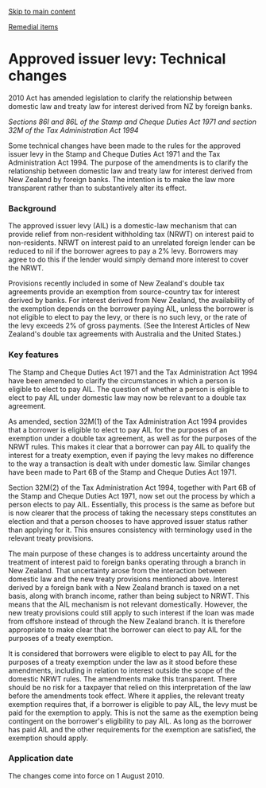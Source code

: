 [Skip to main content](#main-content-tt)

[Remedial items](/new-legislation/act-articles/taxation-gst-and-remedial-matters-act-2010/remedial-items "Remedial items")

Approved issuer levy: Technical changes
=======================================

2010 Act has amended legislation to clarify the relationship between domestic law and treaty law for interest derived from NZ by foreign banks.

_Sections 86I and 86L of the Stamp and Cheque Duties Act 1971 and section 32M of the Tax Administration Act 1994_

Some technical changes have been made to the rules for the approved issuer levy in the Stamp and Cheque Duties Act 1971 and the Tax Administration Act 1994. The purpose of the amendments is to clarify the relationship between domestic law and treaty law for interest derived from New Zealand by foreign banks. The intention is to make the law more transparent rather than to substantively alter its effect.

### Background

The approved issuer levy (AIL) is a domestic-law mechanism that can provide relief from non-resident withholding tax (NRWT) on interest paid to non-residents. NRWT on interest paid to an unrelated foreign lender can be reduced to nil if the borrower agrees to pay a 2% levy. Borrowers may agree to do this if the lender would simply demand more interest to cover the NRWT.

Provisions recently included in some of New Zealand's double tax agreements provide an exemption from source-country tax for interest derived by banks. For interest derived from New Zealand, the availability of the exemption depends on the borrower paying AIL, unless the borrower is not eligible to elect to pay the levy, or there is no such levy, or the rate of the levy exceeds 2% of gross payments. (See the Interest Articles of New Zealand's double tax agreements with Australia and the United States.)

### Key features

The Stamp and Cheque Duties Act 1971 and the Tax Administration Act 1994 have been amended to clarify the circumstances in which a person is eligible to elect to pay AIL. The question of whether a person is eligible to elect to pay AIL under domestic law may now be relevant to a double tax agreement.

As amended, section 32M(1) of the Tax Administration Act 1994 provides that a borrower is eligible to elect to pay AIL for the purposes of an exemption under a double tax agreement, as well as for the purposes of the NRWT rules. This makes it clear that a borrower can pay AIL to qualify the interest for a treaty exemption, even if paying the levy makes no difference to the way a transaction is dealt with under domestic law. Similar changes have been made to Part 6B of the Stamp and Cheque Duties Act 1971.

Section 32M(2) of the Tax Administration Act 1994, together with Part 6B of the Stamp and Cheque Duties Act 1971, now set out the process by which a person elects to pay AIL. Essentially, this process is the same as before but is now clearer that the process of taking the necessary steps constitutes an election and that a person chooses to have approved issuer status rather than applying for it. This ensures consistency with terminology used in the relevant treaty provisions.

The main purpose of these changes is to address uncertainty around the treatment of interest paid to foreign banks operating through a branch in New Zealand. That uncertainty arose from the interaction between domestic law and the new treaty provisions mentioned above. Interest derived by a foreign bank with a New Zealand branch is taxed on a net basis, along with branch income, rather than being subject to NRWT. This means that the AIL mechanism is not relevant domestically. However, the new treaty provisions could still apply to such interest if the loan was made from offshore instead of through the New Zealand branch. It is therefore appropriate to make clear that the borrower can elect to pay AIL for the purposes of a treaty exemption.

It is considered that borrowers were eligible to elect to pay AIL for the purposes of a treaty exemption under the law as it stood before these amendments, including in relation to interest outside the scope of the domestic NRWT rules. The amendments make this transparent. There should be no risk for a taxpayer that relied on this interpretation of the law before the amendments took effect. Where it applies, the relevant treaty exemption requires that, if a borrower is eligible to pay AIL, the levy must be paid for the exemption to apply. This is not the same as the exemption being contingent on the borrower's eligibility to pay AIL. As long as the borrower has paid AIL and the other requirements for the exemption are satisfied, the exemption should apply.

### Application date

The changes come into force on 1 August 2010.